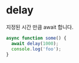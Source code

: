 # delay

지정된 시간 만큼 await 합니다.

```ts
async function some() {
  await delay(1000);
  console.log('foo');
}
```
